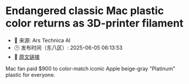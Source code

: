 # Endangered classic Mac plastic color returns as 3D-printer filament
- 📅 来源: Ars Technica AI
- 🕒 发布时间（东八区）: 2025-06-05 06:13:53
- 🔗 [原文链接](https://arstechnica.com/apple/2025/06/new-filament-lets-you-3d-print-parts-in-authentic-1980s-apple-computer-color/)

Mac fan paid $900 to color-match iconic Apple beige-gray "Platinum" plastic for everyone.